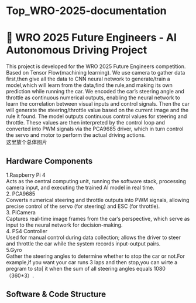 # Top_WRO-2025-documentation
# 🚗 WRO 2025 Future Engineers - AI Autonomous Driving Project

This project is developed for the WRO 2025 Future Engineers competition. Based on Tensor Flow(machining learning). We use camera to gather data first,then give all the data to CNN neural network to generate/train a model,which will learn from the data,find the rule,and making its own prediction while running the car. We encoded the car’s steering angle and throttle as continuous numerical outputs, enabling the neural network to learn the correlation between visual inputs and control signals. Then the car will generate the steering/throttle value based on the current image and the rule it found. The model outputs continuous control values for steering and throttle. These values are then interpreted by the control loop and converted into PWM signals via the PCA9685 driver, which in turn control the servo and motor to perform the actual driving actions.  
这里放个总体图片  

##  Hardware Components
1.Raspberry Pi 4  
Acts as the central computing unit, running the software stack, processing camera input, and executing the trained AI model in real time.  
2. PCA9685  
Converts numerical steering and throttle outputs into PWM signals, allowing precise control of the servo (for steering) and ESC (for throttle).  
3. PiCamera  
Captures real-time image frames from the car’s perspective, which serve as input to the neural network for decision-making.  
4. PS4 Controller  
Used for manual control during data collection; allows the driver to steer and throttle the car while the system records input-output pairs.  
5.Gyro  
Gather the steering angles to determine whether to stop the car or not.For example,if you want your car runs 3 laps and then stop,you can wirte a pregram to sto[ it when the sum of all steering angles equals 1080（360*3）.

## Software & Code Structure  

